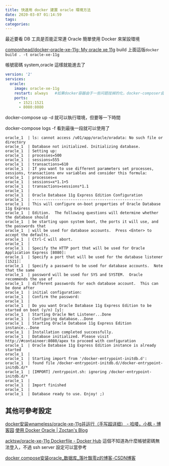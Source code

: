 ```yaml
---
title: 快速用 docker 建置 oracle 環境方法
date: 2020-03-07 01:14:59
tags:
categories:
---
```


最近要看 DB 工具是否能正常連 Oracle
簡單使用 Docker 來架設環境

<!--more-->

[componhead/docker-oracle-xe-11g: My oracle xe 11g](https://github.com/componhead/docker-oracle-xe-11g)
build 上面這版`docker build . -t oracle-xe-11g`

帳號密碼 system,oracle
這樣就能進去了

```yml
version: '2'
services:
  oracle:
    image: oracle-xe-11g
    restart: always   #如果docker容器由于一些问题挂掉的化，docker-composer会自动把容器给启动起来
    ports:
      - 1521:1521
      - 8080:8080
```

docker-compose up -d 就可以執行環境，但要等一下時間

docker-compose logs -f 看到最後一段就可以使用了

```
oracle_1  | ls: cannot access /u01/app/oracle/oradata: No such file or directory
oracle_1  | Database not initialized. Initializing database.
oracle_1  | Setting up:
oracle_1  | processes=500
oracle_1  | sessions=555
oracle_1  | transactions=610
oracle_1  | If you want to use different parameters set processes, sessions, transactions env variables and consider this formula:
oracle_1  | processes=x
oracle_1  | sessions=x*1.1+5
oracle_1  | transactions=sessions*1.1
oracle_1  | 
oracle_1  | Oracle Database 11g Express Edition Configuration
oracle_1  | -------------------------------------------------
oracle_1  | This will configure on-boot properties of Oracle Database 11g Express 
oracle_1  | Edition.  The following questions will determine whether the database should 
oracle_1  | be starting upon system boot, the ports it will use, and the passwords that 
oracle_1  | will be used for database accounts.  Press <Enter> to accept the defaults. 
oracle_1  | Ctrl-C will abort.
oracle_1  | 
oracle_1  | Specify the HTTP port that will be used for Oracle Application Express [8080]:
oracle_1  | Specify a port that will be used for the database listener [1521]:
oracle_1  | Specify a password to be used for database accounts.  Note that the same
oracle_1  | password will be used for SYS and SYSTEM.  Oracle recommends the use of 
oracle_1  | different passwords for each database account.  This can be done after 
oracle_1  | initial configuration:
oracle_1  | Confirm the password:
oracle_1  | 
oracle_1  | Do you want Oracle Database 11g Express Edition to be started on boot (y/n) [y]:
oracle_1  | Starting Oracle Net Listener...Done
oracle_1  | Configuring database...Done
oracle_1  | Starting Oracle Database 11g Express Edition instance...Done
oracle_1  | Installation completed successfully.
oracle_1  | Database initialized. Please visit http://#containeer:8080/apex to proceed with configuration
oracle_1  | Oracle Database 11g Express Edition instance is already started
oracle_1  | 
oracle_1  | Starting import from '/docker-entrypoint-initdb.d':
oracle_1  | found file /docker-entrypoint-initdb.d//docker-entrypoint-initdb.d/*
oracle_1  | [IMPORT] /entrypoint.sh: ignoring /docker-entrypoint-initdb.d/*
oracle_1  | 
oracle_1  | Import finished
oracle_1  | 
oracle_1  | Database ready to use. Enjoy! ;)
```


## 其他可參考設定

[docker安装wnameless/oracle-xe-11g并运行（手写超详细） - 哈喽，小枫 - 博客园](https://www.cnblogs.com/Jin520304/p/7884441.html)
[使用 Docker Oracle | Zoctan's Blog](https://zoctan.github.io/2018/05/21/%E4%BD%BF%E7%94%A8%E8%BF%87%E7%A8%8B/%E4%BD%BF%E7%94%A8%20Docker%20Oracle/)

[acktsw/oracle-xe-11g Dockerfile - Docker Hub](https://hub.docker.com/r/acktsw/oracle-xe-11g/dockerfile)
這個不知道為什麼帳號密碼無法登入，不過 ssh server 設定可以當參考

[docker compose安装oracle_数据库_落叶飘零z的博客-CSDN博客](https://blog.csdn.net/qq_38270106/article/details/83271284)